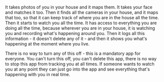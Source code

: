 It takes photos of you in your house and it maps them. It takes your face and matches it too. Then it finds all the cameras in your house, and it maps that too, so that it can keep track of where you are in the house all the time. Then it starts to watch you all the time. It has access to everything you are doing all the time, because wherever you are in your house, it is watching you and recording what's happening around you. Then it logs all this information - it doesn't delete any of it - and then it shows you what's happening at the moment where you live.

There is no way to turn any of this off - this is a mandatory app for everyone. You can't turn this off, you can't delete this app, there is no way to stop this app from tracking you at all times. If someone wants to watch you at any point they can just go into the app and see everything that's happening with you in real time.
